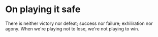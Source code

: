 # On playing it safe

There is neither victory nor defeat; success nor failure; exhiliration nor agony. When we're playing not to lose, we're not playing to win.
